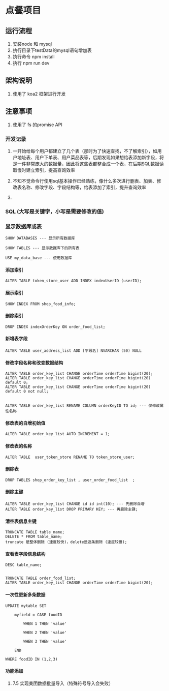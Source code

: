 
# 点餐项目

## 运行流程

1. 安装node 和 mysql
2. 执行目录下testData的mysql语句增加表
3. 执行命令 npm install
4. 执行 npm run dev

## 架构说明

1. 使用了 koa2 框架进行开发

## 注意事项

1. 使用了 fs 的promise API


### 开发记录

1. 一开始给每个用户都建立了几个表（那时为了快速查找，不了解索引），如用户地址表、用户下单表、用户菜品表等，后期发现如果想给表添加新字段，将是一件非常庞大的数据量，因此将这些表都整合成一个表，在后期SQL数据读取慢时建立索引，提高查询效率

2. 不知不觉命令行使用sql基本操作已经熟练，像什么多次进行删表、加表、修改表名称、修改字段、字段结构等，给表添加了索引，提升查询效率

3. 

### SQL (大写是关键字，小写是需要修改的值)

### 显示数据库或表

    SHOW DATABASES --- 显示所有数据库

    SHOW TABLES --- 显示数据库下的所有表

    USE my_data_base --- 使用数据库 

#### 添加索引

    ALTER TABLE token_store_user ADD INDEX indexUserID (userID);

#### 展示索引

    SHOW INDEX FROM shop_food_info;

#### 删除索引

    DROP INDEX indexOrderKey ON order_food_list;

#### 新增表字段

    ALTER TABLE user_address_list ADD [字段名] NVARCHAR (50) NULL  

#### 修改字段名称和改变数据结构

    ALTER TABLE order_key_list CHANGE orderTime orderTime bigint(20);
    ALTER TABLE order_key_list CHANGE orderTime orderTime bigint(20) default 0;
    ALTER TABLE order_key_list CHANGE orderTime orderTime bigint(20) default 0 not null;


    ALTER TABLE order_key_list RENAME COLUMN orderKeyID TO id; --- 仅修改属性名称

#### 修改表的自增初始值

    ALTER TABLE order_key_list AUTO_INCREMENT = 1;

#### 修改表的名称

    ALTER TABLE  user_token_store RENAME TO token_store_user;

#### 删除表

    DROP TABLES shop_order_key_list , user_order_food_list  ;

#### 删除主键

    ALTER TABLE order_key_list CHANGE id id int(10); --- 先删除自增
    ALTER TABLE order_key_list DROP PRIMARY KEY; --- 再删除主键;

#### 清空表信息主键

    TRUNCATE TABLE table_name;
    DELETE * FROM table_name;
    truncate 是整体删除 (速度较快)，delete是逐条删除 (速度较慢);

#### 查看表字段信息结构

    DESC table_name;


    TRUNCATE TABLE order_food_list;
    ALTER TABLE order_key_list CHANGE orderTime orderTime bigint(20);

#### 一次性更新多条数据
    UPDATE mytable SET

        myfield = CASE foodID

            WHEN 1 THEN 'value'

            WHEN 2 THEN 'value'

            WHEN 3 THEN 'value'

        END

    WHERE foodID IN (1,2,3)

#### 功能添加

1. 7.5 实现美团数据批量导入（特殊符号导入会失败）
